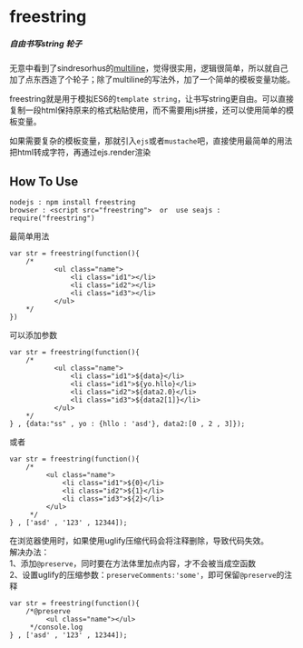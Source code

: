 # freestring
##### 自由书写string 轮子

无意中看到了sindresorhus的[multiline](https://github.com/sindresorhus/multiline)，觉得很实用，逻辑很简单，所以就自己加了点东西造了个轮子；除了multiline的写法外，加了一个简单的模板变量功能。<br>

freestring就是用于模拟ES6的`template string`，让书写string更自由。可以直接复制一段html保持原来的格式粘贴使用，而不需要用js拼接，还可以使用简单的模板变量。<br>

如果需要复杂的模板变量，那就引入`ejs`或者`mustache`吧，直接使用最简单的用法把html转成字符，再通过ejs.render渲染<br>

## How To Use
`nodejs : npm install freestring`<br>
`browser : <script src="freestring">  or  use seajs : require("freestring")`

 最简单用法
```
var str = freestring(function(){
	/*
           <ul class="name">
               <li class="id1"></li>
               <li class="id2"></li>
               <li class="id3"></li>
           </ul>
	*/
})
```

可以添加参数
```
var str = freestring(function(){
	/*
           <ul class="name">
               <li class="id1">${data}</li>
               <li class="id1">${yo.hllo}</li>
               <li class="id2">${data2.0}</li>
               <li class="id3">${data2[1]}</li>
           </ul>
	*/
} , {data:"ss" , yo : {hllo : 'asd'}, data2:[0 , 2 , 3]});
```
或者
```
var str = freestring(function(){
    /*
         <ul class="name">
             <li class="id1">${0}</li>
             <li class="id2">${1}</li>
             <li class="id3">${2}</li>
         </ul>
     */
} , ['asd' , '123' , 12344]);
```
在浏览器使用时，如果使用uglify压缩代码会将注释删除，导致代码失效。<br>
解决办法：<br>
1、添加`@preserve`，同时要在方法体里加点内容，才不会被当成空函数<br>
2、设置uglify的压缩参数：`preserveComments:'some'`，即可保留`@preserve`的注释
```
var str = freestring(function(){
    /*@preserve
         <ul class="name"></ul>
     */console.log
} , ['asd' , '123' , 12344]);
```
